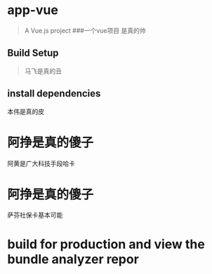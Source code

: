 # app-vue

> A Vue.js project
###一个vue项目
>是真的帅
## Build Setup
>马飞是真的丑
## install dependencies
本伟是真的皮

# 阿挣是真的傻子
阿黄是广大科技手段哈卡

# 阿挣是真的傻子
萨芬社保卡基本可能

# build for production and view the bundle analyzer repor
